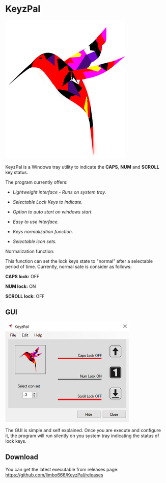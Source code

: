 # **KeyzPal**
![alt text](https://raw.githubusercontent.com/limbo666/KeyzPal/master/Resources/KeyzPal.png)

KeyzPal is a Windows tray utility to indicate the **CAPS**, **NUM** and **SCROLL** key status. 



The program currently offers:

- *Lightweight interface - Runs on system tray.*

- *Selectable Lock Keys to indicate.*

- *Option to auto start on windows start.*

- *Easy to use interface.*

- *Keys normalization function.*

- *Selectable icon sets.*  

  

Normalization function: 

This function can set the lock keys state to "normal" after a selectable period of time. Currently, normal sate is consider as follows: 

**CAPS lock:** OFF

**NUM lock:** ON

**SCROLL lock:** OFF

## GUI

![](https://github.com/limbo666/KeyzPal/blob/master/additional_files/gui_1.png?raw=true)

The GUI is simple and self explained. Once you are execute and configure it, the program will run silently on you system tray indicating the status of lock keys.

## Download 

You can get the latest executable from releases page: https://github.com/limbo666/KeyzPal/releases